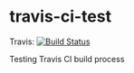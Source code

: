 # travis-ci-test

Travis: [![Build Status](https://travis-ci.org/markrooney/travis-ci-test.svg?branch=master)](https://travis-ci.org/markrooney/travis-ci-test)

Testing Travis CI build process
